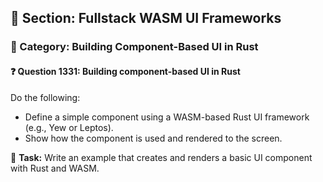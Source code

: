 ## 📘 Section: Fullstack WASM UI Frameworks  
### 🔹 Category: Building Component-Based UI in Rust  
#### ❓ Question 1331: Building component-based UI in Rust

Do the following:

- Define a simple component using a WASM-based Rust UI framework (e.g., Yew or Leptos).
- Show how the component is used and rendered to the screen.

🔧 **Task:** Write an example that creates and renders a basic UI component with Rust and WASM.
